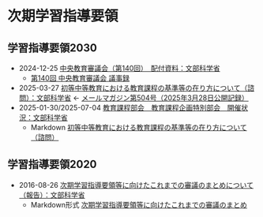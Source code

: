 # 次期学習指導要領

## 学習指導要領2030

- 2024-12-25 [中央教育審議会（第140回）　配付資料：文部科学省](https://www.mext.go.jp/b_menu/shingi/chukyo/chukyo0/gijiroku/1415607_00026.html)
    - [第140回 中央教育審議会 議事録](https://www.mext.go.jp/b_menu/shingi/chukyo/chukyo0/gijiroku/1422289_00025.htm)
- 2025-03-27 [初等中等教育における教育課程の基準等の在り方について（諮問）：文部科学省](https://www.mext.go.jp/b_menu/shingi/chukyo/chukyo0/toushin/mext_00003.html) ← [メールマガジン第504号（2025年3月28日公開記録）](https://www.mext.go.jp/magazine/backnumber/1422844_00165.htm)
- 2025-01-30/2025-07-04 [教育課程部会　教育課程企画特別部会　開催状況：文部科学省](https://www.mext.go.jp/b_menu/shingi/chukyo/chukyo3/101/giji_list/index.htm)
    - Markdown [初等中等教育における教育課程の基準等の在り方について（諮問）](courceofstudy2030-inquery.md)

## 学習指導要領2020

- 2016-08-26 [次期学習指導要領等に向けたこれまでの審議のまとめについて（報告）：文部科学省](https://www.mext.go.jp/b_menu/shingi/chukyo/chukyo3/004/gaiyou/1377051.htm)
    - Markdown形式 [次期学習指導要領等に向けたこれまでの審議のまとめ](courseofstudy2020.md)
